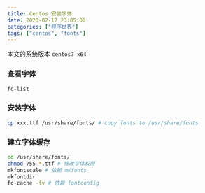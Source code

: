```yaml
---
title: Centos 安装字体
date: 2020-02-17 23:05:00
categories: ["程序世界"]
tags: ["centos", "fonts"]
---
```

本文的系统版本 `centos7 x64`

### 查看字体
```bash
fc-list
```

### 安装字体
```bash
cp xxx.ttf /usr/share/fonts/ # copy fonts to /usr/share/fonts
```

### 建立字体缓存
```bash
cd /usr/share/fonts/
chmod 755 *.ttf # 修改字体权限
mkfontscale # 依赖 mkfonts
mkfontdir
fc-cache -fv # 依赖 fontconfig
```
